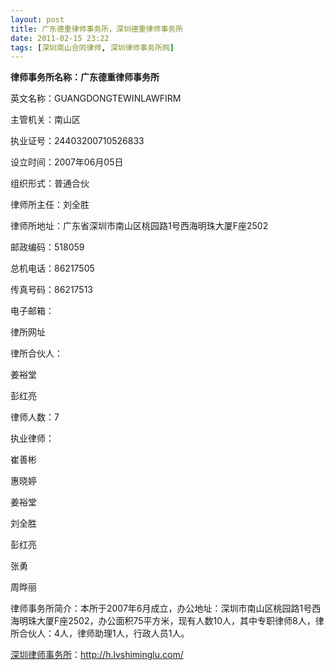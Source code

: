 ```yaml
---
layout: post
title: 广东德重律师事务所，深圳德重律师事务所
date: 2011-02-15 23:22
tags: [深圳南山合同律师, 深圳律师事务所网]
---
```

<strong>律师事务所名称：广东德重律师事务所</strong>

英文名称：GUANGDONGTEWINLAWFIRM

主管机关：南山区

执业证号：24403200710526833

设立时间：2007年06月05日

组织形式：普通合伙

律师所主任：刘全胜

律师所地址：广东省深圳市南山区桃园路1号西海明珠大厦F座2502

邮政编码：518059

总机电话：86217505

传真号码：86217513

电子邮箱：

律所网址

律所合伙人：

姜裕堂

彭红亮

律师人数：7

执业律师：

崔善彬

惠晓婷

姜裕堂

刘全胜

彭红亮

张勇

周晔丽

律师事务所简介：本所于2007年6月成立，办公地址：深圳市南山区桃园路1号西海明珠大厦F座2502，办公面积75平方米，现有人数10人，其中专职律师8人，律所合伙人：4人，律师助理1人，行政人员1人。



<a href="http://h.lvshiminglu.com/">深圳律师事务所</a>：<a href="http://h.lvshiminglu.com/">http://h.lvshiminglu.com/</a>

